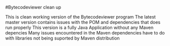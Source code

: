 #Bytecodeviewer clean up 

This is clean working version of the Bytecodeviewer program
The latest master version contains issues with the POM and dependencies that does run properly
This version is a fully Java Application without any Maven depencies
Many issues encountered in the Maven dependencies have to do with libraries not being suported by Maven distribution